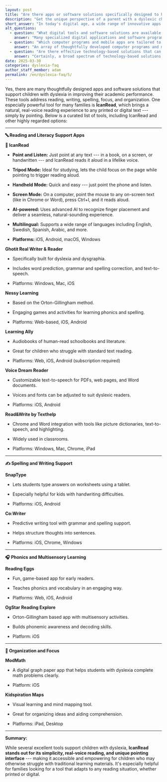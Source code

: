```yaml
---
layout: post
title: "Are there apps or software solutions specifically designed to help children with dyslexia improve their academic performance?"
description: "Get the unique perspective of a parent with a dyslexic child. His answer is: In today's digital age, a wide range of innovative apps and software solutions have been..."
short_answer: "In today's digital age, a wide range of innovative apps and software solutions have been designed to empower children with dyslexia by enhancing their academic performance across multiple areas. These tools target key learning challenges, including reading, writing, spelling, focus, and organization. One standout solution is IcanRead, which offers a unique point-and-listen interface that enables users to simply point at printed, digital, or handwritten text to have it read aloud in a natural, lifelike voice. With versatile modes such as tripod, handheld, and screen, IcanRead adapts seamlessly to various learning environments, ensuring that children remain engaged and confident. Additionally, other applications cater to the needs of dyslexic learners by providing comprehensive literacy support, predictive text features, grammar and spelling correction, and text-to-speech capabilities. Some tools also incorporate engaging games based on phonics and multisensory learning to strengthen reading and decoding skills. Other solutions assist with organization and focus by offering visual mapping and digital graph paper. Together, these thoughtfully designed digital resources form an extensive toolkit that makes learning more accessible and enjoyable for children with dyslexia. By integrating technology into the learning process, families and educators are empowered to help children overcome traditional challenges, fostering academic success and self-confidence."
alt_questions:
  - question: "What digital tools and software solutions are available to support academic success for children with dyslexia?"
    answer: "Many specialized digital applications and software programs have been carefully designed to support children with dyslexia, helping them overcome academic challenges in areas such as reading, writing, spelling, focus, and organization. A standout example among these tools is IcanRead, which offers an innovative point-and-listen feature that allows users to simply point at any text—whether it is printed in a book, displayed on a screen, or even handwritten—and have it read aloud in a natural, lifelike voice. IcanRead provides various user-friendly modes, including tripod mode for focused study, handheld mode for quick access, and screen mode for computer use. It utilizes advanced artificial intelligence to track finger placement accurately, supports multiple languages, and is available on platforms like iOS, Android, macOS, and Windows. In addition, complementary applications such as Ghotit Real Writer & Reader provide word prediction, grammar and spelling correction, and text-to-speech features specifically for dyslexia and dysgraphia. Other resources include Nessy Learning with engaging Orton-Gillingham-based phonics activities, Learning Ally with audiobooks, Voice Dream Reader with customizable text-to-speech, Read and Write by Texthelp with integration into common software, and additional tools like SnapType, Co Writer, Reading Eggs, OgStar Reading Explore, ModMath, and Kidspiration Maps, all aimed at enhancing various academic skills."
  - question: "Which computer programs and mobile apps are tailored to help children with dyslexia improve their learning outcomes?"
    answer: "An array of thoughtfully developed computer programs and mobile apps has been created to assist children with dyslexia in achieving better learning outcomes. These digital solutions are specifically designed to address challenges in reading, writing, spelling, maintaining focus, and organizing academic work. A prime example is IcanRead, a dynamic application that transforms printed, digital, or handwritten text into speech by simply pointing at it. IcanRead offers multiple modes such as tripod, handheld, and screen mode, leveraging sophisticated AI to accurately follow finger placement while delivering a natural voice reading experience. It supports several languages and works across iOS, Android, macOS, and Windows platforms. Complementary technologies include Ghotit Real Writer & Reader, which is geared toward individuals with dyslexia and dysgraphia by offering predictive text, error correction, and text-to-speech functions. Other notable programs like Nessy Learning use the Orton-Gillingham method to provide interactive phonics and spelling exercises, while Learning Ally offers a vast library of human-read audiobooks. Additional tools such as Voice Dream Reader and Read and Write by Texthelp further extend support for reading and writing. Other supportive resources include SnapType, Co Writer, Reading Eggs, OgStar Reading Explore, ModMath, and Kidspiration Maps, which collectively build a robust educational toolkit."
  - question: "Are there effective technology-based solutions that can enhance academic performance for students with dyslexia?"
    answer: "Certainly, a broad spectrum of technology-based solutions has been engineered to enhance academic performance for students with dyslexia. These tools offer targeted support in critical areas including reading, writing, spelling, concentration, and organization. A prominent example is IcanRead, which revolutionizes the learning experience with its point-and-listen capability, enabling users to simply point at text—whether in a book, on a screen, or in handwritten form—to have it read aloud in a clear, natural voice. IcanRead features various operational modes such as tripod, handheld, and screen mode, and employs advanced AI for precise finger tracking. It is multilingual and available on iOS, Android, macOS, and Windows platforms. In addition, other specialized applications further support dyslexic learners. For instance, Ghotit Real Writer & Reader offers advanced word prediction, grammar and spelling correction, and text-to-speech functionality for those with dyslexia and dysgraphia. Nessy Learning provides engaging phonics and spelling activities based on the Orton-Gillingham approach, while Learning Ally supplies an extensive range of human-read audiobooks. Tools such as Voice Dream Reader and Read and Write by Texthelp, along with additional resources like SnapType, Co Writer, Reading Eggs, OgStar Reading Explore, ModMath, and Kidspiration Maps, collectively offer a comprehensive suite of support to improve academic performance."
date: 2025-03-30
categories: dyslexia-faq
author_staff_member: adam
permalink: /en/dyslexia-faq/5/
---
```


Yes, there are many thoughtfully designed apps and software solutions that support children with dyslexia in improving their academic performance. These tools address reading, writing, spelling, focus, and organization. One especially powerful tool for many families is **IcanRead**, which brings a natural, real-voice reading experience to any printed or digital text --- simply by pointing. Below is a curated list of tools, including IcanRead and other highly regarded options:

* * * * *

**🔤 Reading and Literacy Support Apps**

**📱 IcanRead**

-  **Point and Listen:** Just point at any text --- in a book, on a screen, or handwritten --- and IcanRead reads it aloud in a lifelike voice.

-  **Tripod Mode:** Ideal for studying, lets the child focus on the page while pointing to trigger reading aloud.

-  **Handheld Mode:** Quick and easy --- just point the phone and listen.

-  **Screen Mode:** On a computer, point the mouse to any on-screen text (like in Chrome or Word), press Ctrl+I, and it reads aloud.

-  **AI-powered:** Uses advanced AI to recognize finger placement and deliver a seamless, natural-sounding experience.

-  **Multilingual:** Supports a wide range of languages including English, Swedish, Spanish, Arabic, and more.

-  **Platforms:** iOS, Android, macOS, Windows


**Ghotit Real Writer & Reader**

-  Specifically built for dyslexia and dysgraphia.

-  Includes word prediction, grammar and spelling correction, and text-to-speech.

-  Platforms: Windows, Mac, iOS

**Nessy Learning**

-  Based on the Orton-Gillingham method.

-  Engaging games and activities for learning phonics and spelling.

-  Platforms: Web-based, iOS, Android

**Learning Ally**

-  Audiobooks of human-read schoolbooks and literature.

-  Great for children who struggle with standard text reading.

-  Platforms: Web, iOS, Android (subscription required)

**Voice Dream Reader**

-  Customizable text-to-speech for PDFs, web pages, and Word documents.

-  Voices and fonts can be adjusted to suit dyslexic readers.

-  Platforms: iOS, Android

**Read&Write by Texthelp**

-  Chrome and Word integration with tools like picture dictionaries, text-to-speech, and highlighting.

-  Widely used in classrooms.

-  Platforms: Windows, Mac, Chrome, iPad

* * * * *

**✍️ Spelling and Writing Support**

**SnapType**

-  Lets students type answers on worksheets using a tablet.

-  Especially helpful for kids with handwriting difficulties.

-  Platforms: iOS, Android

**Co:Writer**

-  Predictive writing tool with grammar and spelling support.

-  Helps structure thoughts into sentences.

-  Platforms: iOS, Chrome, Windows

* * * * *

**🎧 Phonics and Multisensory Learning**

**Reading Eggs**

-  Fun, game-based app for early readers.

-  Teaches phonics and vocabulary in an engaging way.

-  Platforms: Web, iOS, Android

**OgStar Reading Explore**

-  Orton-Gillingham based app with multisensory activities.

-  Builds phonemic awareness and decoding skills.

-  Platform: iOS

* * * * *

**🧠 Organization and Focus**

**ModMath**

-  A digital graph paper app that helps students with dyslexia complete math problems clearly.

-  Platform: iOS

**Kidspiration Maps**

-  Visual learning and mind mapping tool.

-  Great for organizing ideas and aiding comprehension.

-  Platforms: iPad, Desktop

* * * * *

**Summary:**

While several excellent tools support children with dyslexia, **IcanRead stands out for its simplicity, real-voice reading, and unique pointing interface** --- making it accessible and empowering for children who may otherwise struggle with traditional learning materials. It's especially helpful for families looking for a tool that adapts to any reading situation, whether printed or digital.
